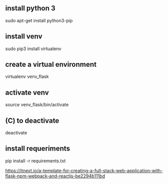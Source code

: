 ## install python 3
sudo apt-get install python3-pip
## install venv
sudo pip3 install virtualenv 
## create a virtual environment
virtualenv venv_flask
## activate venv
source venv_flask/bin/activate
## (C) to deactivate
deactivate
## install requeriments 
 pip install -r requirements.txt

 https://itnext.io/a-template-for-creating-a-full-stack-web-application-with-flask-npm-webpack-and-reactjs-be2294b111bd